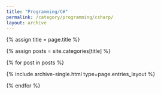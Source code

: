 ```yaml
---
title: "Programming/C#"
permalink: /category/programming/csharp/
layout: archive
---
```




{% assign title = page.title %}

{% assign posts = site.categories[title] %} 

{% for post in posts %} 

  {% include archive-single.html type=page.entries_layout %}

{% endfor %}

